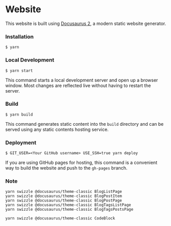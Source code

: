 # Website

This website is built using [Docusaurus 2](https://v2.docusaurus.io/), a modern static website generator.

### Installation

```
$ yarn
```

### Local Development

```
$ yarn start
```

This command starts a local development server and open up a browser window. Most changes are reflected live without having to restart the server.

### Build

```
$ yarn build
```

This command generates static content into the `build` directory and can be served using any static contents hosting service.

### Deployment

```
$ GIT_USER=<Your GitHub username> USE_SSH=true yarn deploy
```

If you are using GitHub pages for hosting, this command is a convenient way to build the website and push to the `gh-pages` branch.

### Note

```
yarn swizzle @docusaurus/theme-classic BlogListPage
yarn swizzle @docusaurus/theme-classic BlogPostItem
yarn swizzle @docusaurus/theme-classic BlogPostPage
yarn swizzle @docusaurus/theme-classic BlogTagsListPage
yarn swizzle @docusaurus/theme-classic BlogTagsPostsPage

yarn swizzle @docusaurus/theme-classic CodeBlock
```
